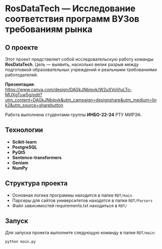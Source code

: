 # **RosDataTech** — Исследование соответствия программ ВУЗов требованиям рынка

## О проекте

Этот проект представляет собой исследовательскую работу команды **RosDataTech**. 
Цель — выявить, насколько велик разрыв между подготовкой образовательных учреждений и реальными требованиями работодателей.

**Презентация:**
https://www.canva.com/design/DAGkJNbipvk/W2uXVoVluLTo-MUXgTuw5g/edit?utm_content=DAGkJNbipvk&utm_campaign=designshare&utm_medium=link2&utm_source=sharebutton

Работа выполнена студентами группы **ИНБО-22-24** РТУ МИРЭА.

## Технологии

- **Scikit-learn** 
- **PostgreSQL**
- **PyQt5**
- **Sentence-transformers**
- **Genism**
- **NumPy**

## Структура проекта

- Основная логика программы находится в папке ```RDT/main```
- Парсеры для сайтов университетов находятся в папке ```RDT/Parsers```
- Файл зависимостей requirements.txt находиться в ```RDT/```

## Запуск

Для запуска проекта выполните следующую команду в папке ```RDT/main```:

```bash
python main.py

